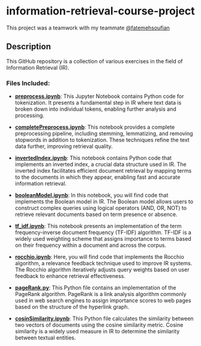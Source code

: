 # information-retrieval-course-project

This project was a teamwork with my teammate [@fatemehsoufian](https://github.com/fatemehsoufian)

## Description

This GitHub repository is a collection of various exercises in the field of Information Retrieval (IR).

### Files Included:

- **[preprocess.ipynb](https://github.com/fatemehsoufian/information-retrieval-course-project/blob/main/preprocess.ipynb)**: This Jupyter Notebook contains Python code for tokenization. It presents a fundamental step in IR where text data is broken down into individual tokens, enabling further analysis and processing.
  
- **[completePreprocess.ipynb](https://github.com/fatemehsoufian/information-retrieval-course-project/blob/main/completePreprocess.ipynb)**: This notebook provides a complete preprocessing pipeline, including stemming, lemmatizing, and removing stopwords in addition to tokenization. These techniques refine the text data further, improving retrieval quality.
  
- **[invertedIndex.ipynb](https://github.com/fatemehsoufian/information-retrieval-course-project/blob/main/invertedIndex.ipynb)**: This notebook contains Python code that implements an inverted index, a crucial data structure used in IR. The inverted index facilitates efficient document retrieval by mapping terms to the documents in which they appear, enabling fast and accurate information retrieval.
  
- **[booleanModel.ipynb](https://github.com/fatemehsoufian/information-retrieval-course-project/blob/main/booleanModel.ipynb)**: In this notebook, you will find code that implements the Boolean model in IR. The Boolean model allows users to construct complex queries using logical operators (AND, OR, NOT) to retrieve relevant documents based on term presence or absence.
  
- **[tf_idf.ipynb](https://github.com/fatemehsoufian/information-retrieval-course-project/blob/main/tf_idf.ipynb)**: This notebook presents an implementation of the term frequency-inverse document frequency (TF-IDF) algorithm. TF-IDF is a widely used weighting scheme that assigns importance to terms based on their frequency within a document and across the corpus.
  
- **[rocchio.ipynb](https://github.com/fatemehsoufian/information-retrieval-course-project/blob/main/rocchio.ipynb)**: Here, you will find code that implements the Rocchio algorithm, a relevance feedback technique used to improve IR systems. The Rocchio algorithm iteratively adjusts query weights based on user feedback to enhance retrieval effectiveness.
  
- **[pageRank.py](https://github.com/fatemehsoufian/information-retrieval-course-project/blob/main/pageRank.py)**: This Python file contains an implementation of the PageRank algorithm. PageRank is a link analysis algorithm commonly used in web search engines to assign importance scores to web pages based on the structure of the hyperlink graph.
  
- **[cosinSimilarity.ipynb](https://github.com/fatemehsoufian/information-retrieval-course-project/blob/main/cosinSimilarity.ipynb)**: This Python file calculates the similarity between two vectors of documents using the cosine similarity metric. Cosine similarity is a widely used measure in IR to determine the similarity between textual entities.
